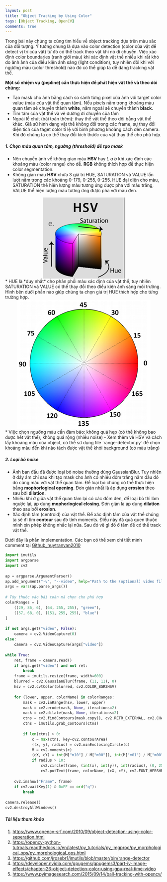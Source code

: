 ```yaml
---
layout: post
title: "Object Tracking by Using Color"
tags: [Object Tracking, OpenCV]
comments: true
---
```


Trong bài này chúng ta cùng tìm hiểu về object tracking dựa trên màu săc của đối tượng. Ý tưởng chung là dựa vào color detection (color của vật để detect vị trí của vật) từ đó có thể track theo vật khi nó di chuyển. Việc xác định color boundaries (ranh giới màu) khi xác định vật thể nhiều khi rất khó do ảnh ảnh của điều kiện ánh sáng (light condition), tuy nhiên đôi khi với ngưỡng màu (color threshold) nào đó có thể giúp ta dễ dàng tracking vật thể.

**Một số nhiệm vụ (pepline) cần thực hiện để phát hiện vật thể và theo dõi chúng:**
* Tạo mask cho ảnh bằng cách so sánh từng pixel của ảnh với target color value (màu của vật thể quan tâm). Nếu pixels nằm trong khoảng màu quan tâm sẽ chuyển thành **white**, nằm ngoài sẽ chuyển thành **black**.
* Tìm tâm của vật thể và vẽ đường đi chuyển của tâm
* Ngoài lề chút (bài toán thêm): thay thế vật thể theo dõi bằng vật thể khác. Giả sử hình dạng vật thể không đổi trong các frame, sự thay đổi diện tích của taget color tỉ lệ với bình phương khoảng cách đến camera. Khi đó chúng ta có thể thay đổi kích thước của vật thay thế cho phù hợp.

##### 1. Chọn màu quan tâm, ngưỡng (threshold) để tạo mask
* Nên chuyển ảnh về không gian màu **HSV** hay **L* a *b** khi xác định các khoảng màu (color range) cho dễ. **RGB** không thích hợp để thực hiện color segmentation. 
* Không gian màu **HSV** chứa 3 giá trị HUE, SATURATION và VALUE lần lượt nằm trong các khoảng 0-179, 0-255, 0-255. HUE đại diện cho màu, SATURATION thể hiện lượng màu tương ứng được pha với màu trắng, VALUE thể hiện lượng màu tương ứng được pha với màu đen.
<img src="../images/objecttrackingbycolor/0.png"  style="display:block; margin-left:auto; margin-right:auto">
* HUE là *duy nhất* cho phân phối màu xác định của vật thể, tuy nhiên SATURATION và VALUE có thể thay đổi theo điều kiện ánh sáng môi trường. Hình bên dưới phần nào giúp chúng ta chọn giá trị HUE thích hợp cho từng trường hợp.
<img src="../images/objecttrackingbycolor/1.png"  style="display:block; margin-left:auto; margin-right:auto">
* Việc chọn ngưỡng màu cần đảm bảo: không quá hẹp (có thể không bao được hết vật thể), không quá rộng (nhiều noise)
- Xem thêm về HSV và cách lấy khoảng màu của object, có thể sử dụng file `range-detector.py` để chọn khoảng màu đến khi nào tách được vật thể khỏi background (có màu trắng)

##### 2. Loại bỏ noise
* Ảnh ban đầu đã được loại bỏ noise thường dùng GaussianBlur. Tuy nhiên ở đây ám chỉ sau khi tạo mask cho ảnh có nhiều đốm trắng nằm đâu đó do cùng màu với vật thể quan tâm. Để loại bỏ chúng có thể thực hiện bằng **mophorlogical opening**. Đơn giản nhất là áp dụng **erosion** theo sau bởi **dilation**.
* Nhiều khi ở giữa vật thể quan tâm lại có các đốm đen, để loại bỏ thì làm ngược lại, áp dụng **mophorlogical closing**. Đơn giản là áp dụng **dilation** theo sau bởi **erosion**.
* Xác định tâm (centroid) của vật thể. Để xác định tâm của vật thể chúng ta sẽ đi tìm **contour** sau đó tính moments. Điều này đã quá quen thuộc mình xin phép không nhắc lại nữa. Sau đó vẽ gì đó ở tâm để có thể track vật thể.

Dưới đây là phần implementation. Các bạn có thể xem chi tiết mình comment tại [Github_huytranvan2010](https://github.com/huytranvan2010/Object-Tracking-by-Color)
```python
import imutils
import argparse
import cv2

ap = argparse.ArgumentParser()
ap.add_argument("-v", "--video", help="Path to the (optional) video file")
args = vars(ap.parse_args())

# Tùy thuộc vào bài toán mà chọn cho phù hợp
colorRanges = [
    ((29, 86, 6), (64, 255, 255), "green"),
    ((57, 68, 0), (151, 255, 255), "blue")
]

if not args.get("video", False):    
    camera = cv2.VideoCapture(0)
else:
    camera = cv2.VideoCapture(args["video"])

while True:  
    ret, frame = camera.read()
    if args.get("video") and not ret:   
        break
    frame = imutils.resize(frame, width=600)
    blurred = cv2.GaussianBlur(frame, (11, 11), 0)      
    hsv = cv2.cvtColor(blurred, cv2.COLOR_BGR2HSV) 

    for (lower, upper, colorName) in colorRanges:
        mask = cv2.inRange(hsv, lower, upper) 
        mask = cv2.erode(mask, None, iterations=2)  
        mask = cv2.dilate(mask, None, iterations=2)
        ctns = cv2.findContours(mask.copy(), cv2.RETR_EXTERNAL, cv2.CHAIN_APPROX_SIMPLE)
        ctns = imutils.grab_contours(ctns)

        if len(ctns) > 0:
            c = max(ctns, key=cv2.contourArea)    
            ((x, y), radius) = cv2.minEnclosingCircle(c)
            M = cv2.moments(c)
            (cX, cY) = int(M["m10"] / M["m00"]), int(M["m01"] / M["m00"])
            if radius > 10:
                cv2.circle(frame, (int(x), int(y)), int(radius), (0, 255, 0), 2)
                cv2.putText(frame, colorName, (cX, cY), cv2.FONT_HERSHEY_SIMPLEX, 1, (0, 255, 0), 2)

    cv2.imshow("Frame", frame)
    if cv2.waitKey(1) & 0xFF == ord("q"):
        break 

camera.release()
cv2.destroyAllWindows()
```
##### Tài liệu tham khảo
1. https://www.opencv-srf.com/2010/09/object-detection-using-color-seperation.html 
2. https://opencv-python-tutroals.readthedocs.io/en/latest/py_tutorials/py_imgproc/py_morphological_ops/py_morphological_ops.html
3. https://github.com/jrosebr1/imutils/blob/master/bin/range-detector
4. https://developer.nvidia.com/gpugems/gpugems3/part-iv-image-effects/chapter-26-object-detection-color-using-gpu-real-time-video
5. https://www.pyimagesearch.com/2015/09/14/ball-tracking-with-opencv/ 

